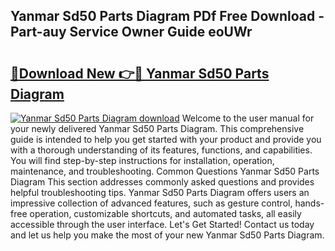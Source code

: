 ## Yanmar Sd50 Parts Diagram PDf Free Download - Part-auy Service Owner Guide eoUWr

# <h2><a href="http://dfln1p2.blite.top/?on=Yanmar+Sd50+Parts+Diagram">🔗Download New 👉🔴 Yanmar Sd50 Parts Diagram</a></h2>

[![Yanmar Sd50 Parts Diagram download](https://i.imgur.com/lujVjoI.png)](http://dfln1p2.blite.top/?on=Yanmar+Sd50+Parts+Diagram)
Welcome to the user manual for your newly delivered Yanmar Sd50 Parts Diagram. This comprehensive guide is intended to help you get started with your product and provide you with a thorough understanding of its features, functions, and capabilities. You will find step-by-step instructions for installation, operation, maintenance, and troubleshooting. Common Questions Yanmar Sd50 Parts Diagram This section addresses commonly asked questions and provides helpful troubleshooting tips. Yanmar Sd50 Parts Diagram offers users an impressive collection of advanced features, such as gesture control, hands-free operation, customizable shortcuts, and automated tasks, all easily accessible through the user interface. Let's Get Started! Contact us today and let us help you make the most of your new Yanmar Sd50 Parts Diagram.
